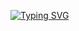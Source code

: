 [![Typing SVG](https://readme-typing-svg.demolab.com?font=Fira+Code&size=19&duration=4300&pause=800&color=611BF7&center=true&vCenter=true&multiline=true&width=435&height=60&lines=Hello+Everyone%2C+welcome+to+my+repo+!;Web%2C+stage%2C+arduino...+)](https://git.io/typing-svg)

<!--
**e-riff/e-riff** is a ✨ _special_ ✨ repository because its `README.md` (this file) appears on your GitHub profile.

Here are some ideas to get you started:

- 🔭 I’m currently working on ...
- 🌱 I’m currently learning ...
- 👯 I’m looking to collaborate on ...
- 🤔 I’m looking for help with ...
- 💬 Ask me about ...
- 📫 How to reach me: ...
- 😄 Pronouns: ...
- ⚡ Fun fact: ...
-->
